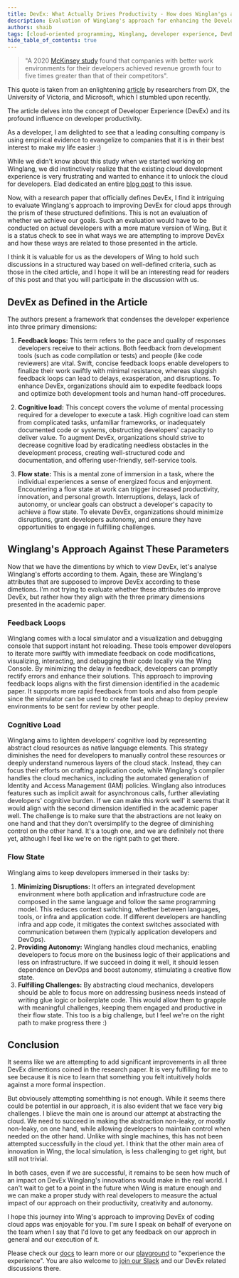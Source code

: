 ```yaml
---
title: DevEx: What Actually Drives Productivity - How does Winglan'gs approach measure up?
description: Evaluation of Winglang's approach for enhancing the Developer Experience (DevEx) of coding cloud applications using principles presented in an academic paper.
authors: shaib
tags: [cloud-oriented programming, Winglang, developer experience, DevEx]
hide_table_of_contents: true
---
```


> "A 2020 [McKinsey study](https://www.mckinsey.com/industries/technology-media-and-telecommunications/our-insights/developer-velocity-how-software-excellence-fuels-business-performance) found that companies with better work environments for their developers achieved revenue growth four to five times greater than that of their competitors".

This quote is taken from an enlightening [article](https://queue.acm.org/detail.cfm?id=3595878) by researchers from DX, the University of Victoria, and Microsoft, which I stumbled upon recently.

The article delves into the concept of Developer Experience (DevEx) and its profound influence on developer productivity.

As a developer, I am delighted to see that a leading consulting company is using empirical evidence to evangelize to companies that it is in their best interest to make my life easier :)

While we didn't know about this study when we started working on Winglang, we did instinctively realize that the existing cloud development experience is very frustrating and wanted to enhance it to unlock the cloud for developers. Elad dedicated an entire [blog post](https://docs.winglang.io/blog/2022/11/23/manifesto) to this issue.

Now, with a research paper that officially defines DevEx, I find it intriguing to evaluate Winglang's approach to improving DevEx for cloud apps through the prism of these structured definitions.
This is not an evaluation of whether we achieve our goals. Such an evaluation would have to be conducted on actual developers with a more mature version of Wing. But it is a status check to see in what ways we are attempting to improve DevEx and how these ways are related to those presented in the article.

I think it is valuable for us as the developers of Wing to hold such discussions in a structured way based on well-defined criteria, such as those in the cited article, and I hope it will be an interesting read for readers of this post and that you will participate in the discussion with us.

<!--truncate-->

## DevEx as Defined in the Article

The authors present a framework that condenses the developer experience into three primary dimensions:

1. **Feedback loops:** This term refers to the pace and quality of responses developers receive to their actions. Both feedback from development tools (such as code compilation or tests) and people (like code reviewers) are vital. Swift, concise feedback loops enable developers to finalize their work swiftly with minimal resistance, whereas sluggish feedback loops can lead to delays, exasperation, and disruptions. To enhance DevEx, organizations should aim to expedite feedback loops and optimize both development tools and human hand-off procedures.

2. **Cognitive load:** This concept covers the volume of mental processing required for a developer to execute a task. High cognitive load can stem from complicated tasks, unfamiliar frameworks, or inadequately documented code or systems, obstructing developers' capacity to deliver value. To augment DevEx, organizations should strive to decrease cognitive load by eradicating needless obstacles in the development process, creating well-structured code and documentation, and offering user-friendly, self-service tools.

3. **Flow state:** This is a mental zone of immersion in a task, where the individual experiences a sense of energized focus and enjoyment. Encountering a flow state at work can trigger increased productivity, innovation, and personal growth. Interruptions, delays, lack of autonomy, or unclear goals can obstruct a developer's capacity to achieve a flow state. To elevate DevEx, organizations should minimize disruptions, grant developers autonomy, and ensure they have opportunities to engage in fulfilling challenges.

## Winglang's Approach Against These Parameters

Now that we have the dimentions by which to view DevEx, let's analyse Winglang's efforts according to them. Again, these are Winglang's attributes that are supposed to improve DevEx according to these dimetions. I'm not trying to evaluate whether these attributes do improve DevEx, but rather how they align with the three primary dimensions presented in the academic paper.

### Feedback Loops
Winglang comes with a local simulator and a visualization and debugging console that support instant hot reloading. These tools empower developers to iterate more swiftly with immediate feedback on code modifications, visualizing, interacting, and debugging their code locally via the Wing Console. By minimizing the delay in feedback, developers can promptly rectify errors and enhance their solutions. This approach to improving feedback loops aligns with the first dimension identified in the academic paper. It supports more rapid feedback from tools and also from people since the simulator can be used to create fast and cheap to deploy preview environments to be sent for review by other people.

### Cognitive Load
Winglang aims to lighten developers’ cognitive load by representing abstract cloud resources as native language elements. This strategy diminishes the need for developers to manually control these resources or deeply understand numerous layers of the cloud stack. Instead, they can focus their efforts on crafting application code, while Winglang's compiler handles the cloud mechanics, including the automated generation of Identity and Access Management (IAM) policies. Winglang also introduces features such as implicit await for asynchronous calls, further alleviating developers' cognitive burden. If we can make this work well' it seems that it would align with the second dimension identified in the academic paper well. The challenge is to make sure that the abstractions are not leaky on one hand and that they don't oversimplify to the degree of diminishing control on the other hand. It's a tough one, and we are definitely not there yet, although I feel like we're on the right path to get there.

### Flow State
Winglang aims to keep developers immersed in their tasks by:
1. **Minimizing Disruptions:** It offers an integrated development environment where both application and infrastructure code are composed in the same language and follow the same programming model. This reduces context switching, whether between languages, tools, or infra and application code. If different developers are handling infra and app code, it mitigates the context switches associated with communication between them (typically application developers and DevOps).
2. **Providing Autonomy:** Winglang handles cloud mechanics, enabling developers to focus more on the business logic of their applications and less on infrastructure. If we succeed in doing it well, it should lessen dependence on DevOps and boost autonomy, stimulating a creative flow state.
3. **Fulfilling Challenges:** By abstracting cloud mechanics, developers should be able to focus more on addressing business needs instead of writing glue logic or boilerplate code. This would allow them to grapple with meaningful challenges, keeping them engaged and productive in their flow state. This too is a big challenge, but I feel we're on the right path to make progress there :)

## Conclusion
It seems like we are attempting to add significant improvements in all three DevEx dimentions coined in the research paper. It is very fulfilling for me to see because it is nice to learn that something you felt intuitively holds against a more formal inspection. 

But obviousely attempting somehthing is not enough. While it seems there could be potential in our approach, it is also evident that we face very big challenges. I blieve the main one is around our attempt at abstracting the cloud. We need to succeed in making the abstraction non-leaky, or mostly non-leaky, on one hand, while allowing developers to maintain control when needed on the other hand. Unlike with single machines, this has not been attempted successfully in the cloud yet. I think that the other main area of innovation in Wing, the local simulation, is less challenging to get right, but still not trivial.

In both cases, even if we are successful, it remains to be seen how much of an impact on DevEx Winglang's innovations would make in the real world.
I can't wait to get to a point in the future when Wing is mature enough and we can make a proper study with real developers to measure the actual impact of our approach on their productivity, creativity and autonomy.
 
I hope this journey into Wing's approach to improving DevEx of coding cloud apps was enjoyable for you. I'm sure I speak on behalf of everyone on the team when I say that I'd love to get any feedback on our approch in general and our execution of it.

Please check our [docs](https://docs.winglang.io) to learn more or our [playground](https://play.winglang.io) to "experience the experience".
You are also welcome to [join our Slack](https://t.winglang.io/slack) and our DevEx related discussions there. 
